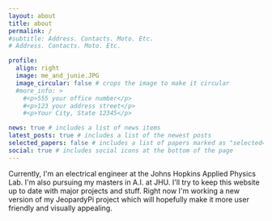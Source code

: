 ```yaml
---
layout: about
title: about
permalink: /
#subtitle: Address. Contacts. Moto. Etc.
# Address. Contacts. Moto. Etc.

profile:
  align: right
  image: me_and_junie.JPG
  image_circular: false # crops the image to make it circular
  #more_info: >
    #<p>555 your office number</p>
    #<p>123 your address street</p>
    #<p>Your City, State 12345</p>

news: true # includes a list of news items
latest_posts: true # includes a list of the newest posts
selected_papers: false # includes a list of papers marked as "selected={true}"
social: true # includes social icons at the bottom of the page
---
```


Currently, I'm an electrical engineer at the Johns Hopkins Applied Physics Lab. I'm also pursuing my masters in A.I. at JHU. I'll try to keep this website up to date with major projects and stuff. Right now I'm working a new version of my JeopardyPi project which will hopefully make it more user friendly and visually appealing.